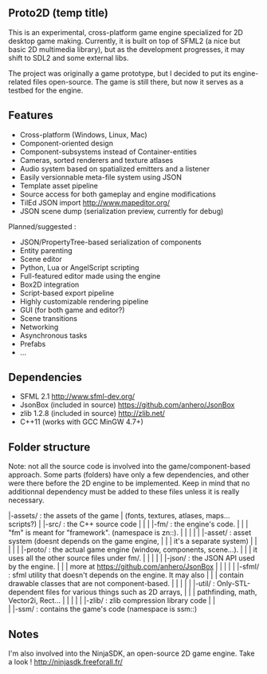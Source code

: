 Proto2D (temp title)
--------------------

This is an experimental, cross-platform game engine specialized for 2D desktop
game making. Currently, it is built on top of SFML2
(a nice but basic 2D multimedia library), but as the development progresses,
it may shift to SDL2 and some external libs.

The project was originally a game prototype, but I decided to put its
engine-related files open-source. The game is still there, but now it serves as
a testbed for the engine.

Features
--------

- Cross-platform (Windows, Linux, Mac)
- Component-oriented design
- Component-subsystems instead of Container-entities
- Cameras, sorted renderers and texture atlases
- Audio system based on spatialized emitters and a listener
- Easily versionnable meta-file system using JSON
- Template asset pipeline
- Source access for both gameplay and engine modifications
- TilEd JSON import http://www.mapeditor.org/
- JSON scene dump (serialization preview, currently for debug)

Planned/suggested :

- JSON/PropertyTree-based serialization of components
- Entity parenting
- Scene editor
- Python, Lua or AngelScript scripting
- Full-featured editor made using the engine
- Box2D integration
- Script-based export pipeline
- Highly customizable rendering pipeline
- GUI (for both game and editor?)
- Scene transitions
- Networking
- Asynchronous tasks
- Prefabs
- ...

Dependencies
------------

- SFML 2.1 http://www.sfml-dev.org/
- JsonBox (included in source) https://github.com/anhero/JsonBox
- zlib 1.2.8 (included in source) http://zlib.net/
- C++11 (works with GCC MinGW 4.7+)

Folder structure
----------------

Note: not all the source code is involved into the game/component-based
approach. Some parts (folders) have only a few dependencies,
and other were there before the 2D engine to be implemented. Keep in mind that
no additionnal dependency must be added to these files unless it is really
necessary.

|-assets/      : the assets of the game
|                (fonts, textures, atlases, maps... scripts?)
|
|-src/         : the C++ source code
| |
| |-fm/        : the engine's code.
| | |            "fm" is meant for "framework". (namespace is zn::).
| | |
| | |-asset/   : asset system (doesnt depends on the game engine,
| | |            it's a separate system)
| | |
| | |-proto/   : the actual game engine (window, components, scene...).
| | |            it uses all the other source files under fm/.
| | |
| | |-json/    : the JSON API used by the engine.
| | |              more at https://github.com/anhero/JsonBox
| | |
| | |-sfml/    : sfml utility that doesn't depends on the engine. It may also
| | |            contain drawable classes that are not component-based.
| | |
| | |-util/    : Only-STL-dependent files for various things such as 2D arrays,
| | |            pathfinding, math, Vector2i, Rect...
| | |
| | |-zlib/    : zlib compression library code
| |  
| |-ssm/       : contains the game's code (namespace is ssm::)

Notes
-----

I'm also involved into the NinjaSDK, an open-source 2D game engine.
Take a look ! http://ninjasdk.freeforall.fr/


